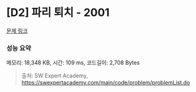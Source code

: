 # [D2] 파리 퇴치 - 2001 

[문제 링크](https://swexpertacademy.com/main/code/problem/problemDetail.do?contestProbId=AV5PzOCKAigDFAUq) 

### 성능 요약

메모리: 18,348 KB, 시간: 109 ms, 코드길이: 2,708 Bytes



> 출처: SW Expert Academy, https://swexpertacademy.com/main/code/problem/problemList.do